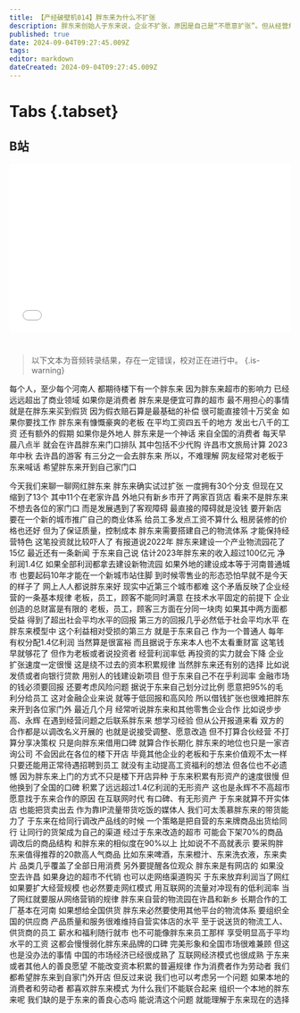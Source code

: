 ```yaml
---
title: 【产经破壁机014】胖东来为什么不扩张
description: 胖东来创始人于东来说，企业不扩张，原因是自己是“不愿意扩张”。但从经营角度说，胖东来不扩张，有更合理的解释。
published: true
date: 2024-09-04T09:27:45.009Z
tags: 
editor: markdown
dateCreated: 2024-09-04T09:27:45.009Z
---
```


# Tabs {.tabset}

## B站

<div style="position: relative; padding: 30% 45%;">
<iframe style="position: absolute; width: 100%; height: 100%; left: 0; top: 0;" src="//player.bilibili.com/player.html?&bvid=BV17mHWeyE9F&page=1&as_wide=1&high_quality=1&danmaku=1&autoplay=0" scrolling="no" border="0" frameborder="no" framespacing="0" allowfullscreen="true"></iframe>
</div>


#

> 以下文本为音频转录结果，存在一定错误，校对正在进行中。
{.is-warning}

每个人，至少每个河南人
都期待楼下有一个胖东来
因为胖东来超市的影响力
已经远远超出了商业领域
如果你是消费者
胖东来是便宜可靠的超市
最不用担心的事情
就是在胖东来买到假货
因为假衣赔石算是最基础的补偿
很可能直接领十万奖金
如果你要找工作
胖东来有慷慨豪爽的老板
在平均工资四五千的地方
发出七八千的工资
还有额外的假期
如果你是外地人
胖东来是一个神话
来自全国的消费者
每天早晨八点半
就会在许昌胖东来门口排队
其中包括不少代购
许昌市文旅局计算
2023年中秋
去许昌的游客
有三分之一会去胖东来
所以，不难理解
网友经常对老板于东来喊话
希望胖东来开到自己家门口

今天我们来聊一聊网红胖东来
胖东来确实试过扩张
一度拥有30个分支
但现在又缩到了13个
其中11个在老家许昌
外地只有新乡市开了两家百货店
看来不是胖东来不想去各位的家门口
而是发展遇到了客观障碍
最直接的障碍就是没钱
要开新店
要在一个新的城市推广自己的商业体系
给员工多发点工资不算什么
租房装修的价格也还好
但为了保证质量，控制成本
胖东来需要搭建自己的物流体系
才能保持经营特色
这笔投资就比较吓人了
有报道说2022年
胖东来建设一个产业物流园花了15亿
最近还有一条新闻
于东来自己说
估计2023年胖东来的收入超过100亿元
净利润1.4亿
如果全部利润都拿去建设新物流园
如果外地的建设成本等于河南普通城市
也要起码10年才能在一个新城市站住脚
到时候零售业的形态恐怕早就不是今天的样子了
网上人人都说胖东来好
现实中近第三个城市都难
这个矛盾反映了企业经营的一条基本规律
老板，员工，顾客不能同时满意
在技术水平固定的前提下
企业创造的总财富是有限的
老板，员工，顾客三方面在分同一块肉
如果其中两方面都受益
得到了超出社会平均水平的回报
第三方的回报几乎必然低于社会平均水平
在胖东来模型中
这个利益相对受损的第三方
就是于东来自己
作为一个普通人
每年有权分配1.4亿利润
当然算是很富裕
而且据说于东来本人也不太看重财富
这笔钱早就够花了
但作为老板或者说投资者
经营利润率低
再投资的实力就会下降
企业扩张速度一定很慢
这是绕不过去的资本积累规律
当然胖东来还有别的选择
比如说发债或者向银行贷款
用别人的钱建设新项目
但于东来自己不在乎利润率
金融市场的钱必须要回报
还要考虑风险问题
据说于东来自己划分过比例
愿意把95%的毛利分给员工
这对金融企业来说
就等于低回报和高风险
所以借钱扩张也很难把胖东来开到各位家门外
最近几个月
经常听说胖东来和其他零售企业合作
比如说步步高、永辉
在遇到经营问题之后联系胖东来
想学习经验
但从公开报道来看
双方的合作都是以调改名义开展的
也就是说接受调整、愿意改造
但不打算合伙经营
不打算分享决策权
只是向胖东来借用口碑
就算合作长期化
胖东来的地位也只是一家咨询公司
不会因此在各位的楼下开店
毕竟其他企业的老板和于东来价值观不太一样
只要还能用正常待遇招聘到员工
就没有主动提高工资福利的想法
但各位也不必遗憾
因为胖东来上门的方式不只是楼下开店异种
于东来积累有形资产的速度很慢
但他换到了全国的口碑
积累了远远超过1.4亿利润的无形资产
这也是永辉不不高超市
愿意找于东来合作的原因
在互联网时代
有口碑、有无形资产
于东来就算不开实体店
也能把货卖出去
作为靠IP流量带货吃饭的媒体人
我们可太羡慕胖东来的带货能力了
于东来在给同行调改产品线的时候
一个策略是把自营的东来牌商品出货给同行
让同行的货架成为自己的渠道
经过于东来改造的超市
可能会下架70%的商品
调改后的商品结构
和胖东来的相似度在90%以上
比如说不不高就表示
要采购胖东来值得推荐的20款高人气商品
比如东来啤酒，东来橙汁、东来洗衣液，东来卖片
品类几乎覆盖了全部日用消费
另外要提醒各位观众
胖东来是有网店的
如果没空去许昌
如果身边的超市不代销
也可以走网络渠道购买
于东来放弃利润当了网红
如果要扩大经营规模
也必然要走网红模式
用互联网的流量对冲现有的低利润率
当了网红就要服从网络营销的规律
胖东来自营的物流园在许昌和新乡
长期合作的工厂基本在河南
如果想给全国供货
胖东来必然要使用其他平台的物流体系
要组织全国的供应商
产品质量和服务很难维持自营实体店的水平
至于说送货的物流工人、供货商的员工
薪水和福利随行就市
也不可能像胖东来员工那样
享受明显高于平均水平的工资
这都会慢慢弱化胖东来品牌的口碑
完美形象和全国市场很难兼顾
但这也是没办法的事情
中国的市场经济已经很成熟了
互联网经济模式也很成熟
于东来或者其他人的善良愿望
不能改变资本积累的普遍规律
作为消费者作为劳动者
我们都希望胖东来到自家门外开店
但反过来说
我们也可以考虑另一个问题
如果本地的消费者和劳动者
都喜欢胖东来模式
为什么我们不能联合起来
组织一个本地的胖东来呢
我们缺的是于东来的善良心态吗
能说清这个问题
就能理解于东来现在的选择
